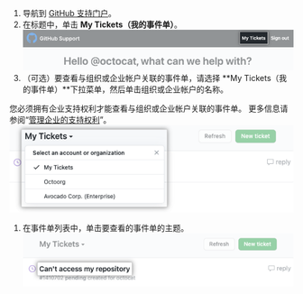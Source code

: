 1. 导航到 [GitHub 支持门户](https://support.github.com/)。
1. 在标题中，单击 **My Tickets（我的事件单）**。 ![显示 GitHub 支持门户标题中"我的事件单"链接的屏幕截图。](/assets/images/help/support/my-tickets-header.png)
1. （可选）要查看与组织或企业帐户关联的事件单，请选择 **My Tickets（我的事件单）**下拉菜单，然后单击组织或企业帐户的名称。

  您必须拥有企业支持权利才能查看与组织或企业帐户关联的事件单。 更多信息请参阅“[管理企业的支持权利](/enterprise-cloud@latest/admin/user-management/managing-users-in-your-enterprise/managing-support-entitlements-for-your-enterprise)”。 !["我的事件单"下拉菜单的屏幕截图。](/assets/images/help/support/ticket-context.png)
1. 在事件单列表中，单击要查看的事件单的主题。 ![显示突出显示主题的支持事件单列表的屏幕截图。](/assets/images/help/support/my-tickets-list.png)
